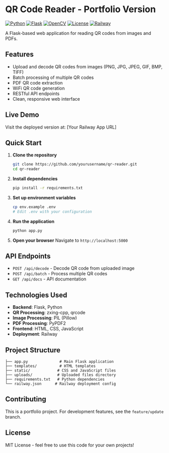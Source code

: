 # QR Code Reader - Portfolio Version

[![Python](https://img.shields.io/badge/python-3.8+-blue.svg)](https://python.org)
[![Flask](https://img.shields.io/badge/flask-2.0+-green.svg)](https://flask.palletsprojects.com/)
[![OpenCV](https://img.shields.io/badge/opencv-4.0+-red.svg)](https://opencv.org/)
[![License](https://img.shields.io/badge/license-MIT-blue.svg)](LICENSE)
[![Railway](https://img.shields.io/badge/deployed%20on-Railway-0B0D0E.svg)](https://railway.app/)

A Flask-based web application for reading QR codes from images and PDFs.

## Features
- Upload and decode QR codes from images (PNG, JPG, JPEG, GIF, BMP, TIFF)
- Batch processing of multiple QR codes
- PDF QR code extraction
- WiFi QR code generation
- RESTful API endpoints
- Clean, responsive web interface

## Live Demo
Visit the deployed version at: [Your Railway App URL]

## Quick Start

1. **Clone the repository**
   ```bash
   git clone https://github.com/yourusername/qr-reader.git
   cd qr-reader
   ```

2. **Install dependencies**
   ```bash
   pip install -r requirements.txt
   ```

3. **Set up environment variables**
   ```bash
   cp env.example .env
   # Edit .env with your configuration
   ```

4. **Run the application**
   ```bash
   python app.py
   ```

5. **Open your browser**
   Navigate to `http://localhost:5000`

## API Endpoints

- `POST /api/decode` - Decode QR code from uploaded image
- `POST /api/batch` - Process multiple QR codes
- `GET /api/docs` - API documentation

## Technologies Used
- **Backend**: Flask, Python
- **QR Processing**: zxing-cpp, qrcode
- **Image Processing**: PIL (Pillow)
- **PDF Processing**: PyPDF2
- **Frontend**: HTML, CSS, JavaScript
- **Deployment**: Railway

## Project Structure
```
├── app.py              # Main Flask application
├── templates/          # HTML templates
├── static/            # CSS and JavaScript files
├── uploads/           # Uploaded files directory
├── requirements.txt   # Python dependencies
└── railway.json      # Railway deployment config
```

## Contributing
This is a portfolio project. For development features, see the `feature/update` branch.

## License
MIT License - feel free to use this code for your own projects!